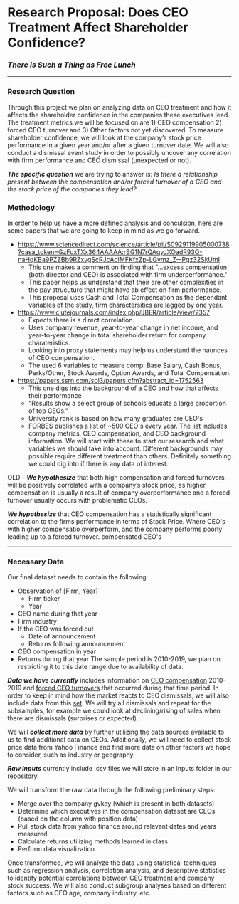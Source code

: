 # Research Proposal: Does CEO Treatment Affect Shareholder Confidence?
### *There is Such a Thing as Free Lunch*
---

### Research Question

Through this project we plan on analyzing data on CEO treatment and how it affects the shareholder confidence in the companies these executives lead. The treatment metrics we will be focused on are 1) CEO compensation 2) forced CEO turnover and 3) Other factors not yet discovered. To measure shareholder confidence, we will look at the company’s stock price performance in a given year and/or after a given turnover date. We will also conduct a dismissal event study in order to possibly uncover any correlation with firm performance and CEO dismissal (unexpected or not). 

***The specific question*** we are trying to answer is: *Is there a relationship present between the compensation and/or forced turnover of a CEO and the stock price of the companies they lead?*

### Methodology

In order to help us have a more defined analysis and conculsion, here are some papers that we are going to keep in mind as we go forward. 
- https://www.sciencedirect.com/science/article/pii/S0929119905000738?casa_token=GzFuxTXx364AAAAA:rBG1N7rQAqyJXOadR93Q-naHqKBa9PZZBb9RZxvgScRJcAdlMFKfxZp-LGvmz_Z--Pgz32SkUmI
  - This one makes a comment on finding that "...excess compensation (both director and CEO) is associated with firm underperformance."
  - This paper helps us understand that their are other complexities in the pay strucuture that might have ab effect on firm performance.
  - This proposal uses Cash and Total Compensation as the dependant variables of the study, firm charactersitics are lagged by one year.
- https://www.clutejournals.com/index.php/JBER/article/view/2357
  - Expects there is a direct correlation.
  - Uses company revenue, year-to-year change in net income, and year-to-year change in total shareholder return for company charateristics.
  - Looking into proxy statements may help us understand the naunces of CEO compensation.
  - The used 6 variables to measure comp: Base Salary, Cash Bonus, Perks/Other, Stock Awards, Option Awards, and Total Compensation.
- https://papers.ssrn.com/sol3/papers.cfm?abstract_id=1752563
  - This one digs into the background of a CEO and how that affects their performance
  - "Results show a select group of schools educate a large proportion of top CEOs."
  - University rank is based on how many graduates are CEO's
  - FORBES publishes a list of ~500 CEO's every year. The list includes company metrics, CEO compensation, and CEO background information.
We will start with these to start our research and what variables we should take into account. Different backgrounds may possible require different treatment than others. Definitely something we could dig into if there is any data of interest. 

OLD - ***We hypothesize*** that both high compensation and forced turnovers will be positively correlated with a company’s stock price, as higher compensation is usually a result of company overperformance and a forced turnover usually occurs with problematic CEOs.

***We hypothesize*** that CEO compensation has a statistically significant correlation to the firms performance in terms of Stock Price. Where CEO's with higher compensatio overperform, and the company performs poorly leading up to a forced turnover.
compensated CEO's 


---

### Necessary Data

Our final dataset needs to contain the following:
- Observation of [Firm, Year]
  - Firm ticker
  - Year
- CEO name during that year
- Firm industry
- If the CEO was forced out
  - Date of announcement
  - Returns following announcement
- CEO compensation in year
- Returns during that year
The sample period is 2010-2019, we plan on restricting it to this date range due to availability of data.

***Data we have currently*** includes information on [CEO compensation](https://wrds-www.wharton.upenn.edu/pages/get-data/compustat-capital-iq-standard-poors/compustat/execucomp/annual-compensation/) 2010-2019 and [forced CEO turnovers](https://wrds-www.wharton.upenn.edu/pages/get-data/contributed-data-forms/forced-ceo-turnover/) that occurred during that time period. In order to keep in mind how the market reacts to CEO dismissals, we will also include data from this [set](https://wrds-www.wharton.upenn.edu/pages/get-data/event-study-wrds/). We will try all dismissals and repeat for the subsamples, for example we could look at declining/rising of sales when there are dismissals (surprises or expected). 

We will ***collect more data*** by further utilizing the data sources available to us to find additional data on CEOs. Additionally, we will need to collect stock price data from Yahoo Finance and find more data on other factors we hope to consider, such as industry or geography.

***Raw inputs*** currently include .csv files we will store in an inputs folder in our repository.

We will transform the raw data through the following preliminary steps:
- Merge over the company gvkey (which is present in both datasets)
- Determine which executives in the compensation dataset are CEOs (based on the column with position data)
- Pull stock data from yahoo finance around relevant dates and years measured
- Calculate returns utilizing methods learned in class
- Perform data visualization

Once transformed, we will analyze the data using statistical techniques such as regression analysis, correlation analysis, and descriptive statistics to identify potential correlations between CEO treatment and company stock success. We will also conduct subgroup analyses based on different factors such as CEO age, company industry, etc. 
